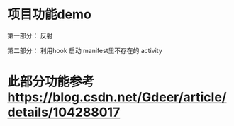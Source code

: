 # 项目功能demo

第一部分： 反射

第二部分： 利用hook 启动 manifest里不存在的 activity
# 此部分功能参考 https://blog.csdn.net/Gdeer/article/details/104288017